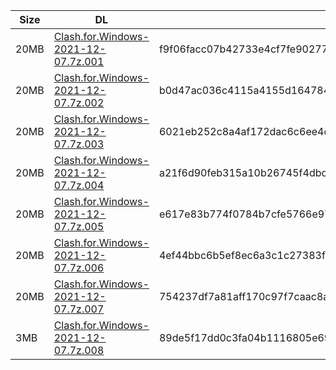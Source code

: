|    Size   |     DL  | sha512sum |
|  ---  |  ---  |  ---  |
| 20MB | [Clash.for.Windows-2021-12-07.7z.001](https://cdn.jsdelivr.net/gh/appleians/cfw_m1@main/Clash.for.Windows-2021-12-07.7z.001) | f9f06facc07b42733e4cf7fe902774af7736108dd9d916647e489141279a97f10e97947d257a59fdb888f3e8c36958a840b9451042376df9bba9c29028eac712 |
| 20MB | [Clash.for.Windows-2021-12-07.7z.002](https://cdn.jsdelivr.net/gh/appleians/cfw_m1@main/Clash.for.Windows-2021-12-07.7z.002) | b0d47ac036c4115a4155d1647842bb9675e769cd395140c90207d61ecd6e3ad706767cfde34b31ef41998de25f58ed04fdce25c7bd0dea7334118c00e790c79f |
| 20MB | [Clash.for.Windows-2021-12-07.7z.003](https://cdn.jsdelivr.net/gh/appleians/cfw_m1@main/Clash.for.Windows-2021-12-07.7z.003) | 6021eb252c8a4af172dac6c6ee4ca2a7eac57a1b6d81eeee4b46b2daaa9d54f77b16898367a83a70e3c5ebb43f50b5aec9953fa8b3200dde01ab8e56231691f2 |
| 20MB | [Clash.for.Windows-2021-12-07.7z.004](https://cdn.jsdelivr.net/gh/appleians/cfw_m1@main/Clash.for.Windows-2021-12-07.7z.004) | a21f6d90feb315a10b26745f4dbce7af31e62856748cf8ae6e5243884fe84619ab971d514af269b9bec75063542f12fa74a24172684ffc1042a5729ff6d059e7 |
| 20MB | [Clash.for.Windows-2021-12-07.7z.005](https://cdn.jsdelivr.net/gh/appleians/cfw_m1@main/Clash.for.Windows-2021-12-07.7z.005) | e617e83b774f0784b7cfe5766e97ead64502fe2f880b8acebd87bb7ab9c0229cff45270ed3fd3185b9322c3df20b7d696f4699b184038dfaf402f10fbf2df52a |
| 20MB | [Clash.for.Windows-2021-12-07.7z.006](https://cdn.jsdelivr.net/gh/appleians/cfw_m1@main/Clash.for.Windows-2021-12-07.7z.006) | 4ef44bbc6b5ef8ec6a3c1c27383fdc60435bf932a0bf080a85717c5b1b7bb1de9395167e19ed08fed1bf4dac3f35a7fddb1b4e966cbb953f051dd8fabd4ecacc |
| 20MB | [Clash.for.Windows-2021-12-07.7z.007](https://cdn.jsdelivr.net/gh/appleians/cfw_m1@main/Clash.for.Windows-2021-12-07.7z.007) | 754237df7a81aff170c97f7caac8ad1c191bb754ee5036e9fe0bb26f249f619353a6d70ee3c80adc68000690f6dfabeb38d119adc4065961d8782aa26d519215 |
| 3MB | [Clash.for.Windows-2021-12-07.7z.008](https://cdn.jsdelivr.net/gh/appleians/cfw_m1@main/Clash.for.Windows-2021-12-07.7z.008) | 89de5f17dd0c3fa04b1116805e6904f0b4dedeefc14a84233ae767086b4953dfe19e4ec3bec2248ccf7f35952b813211cf568e99c9ddc94c2cf7014d2d1fa429 |
